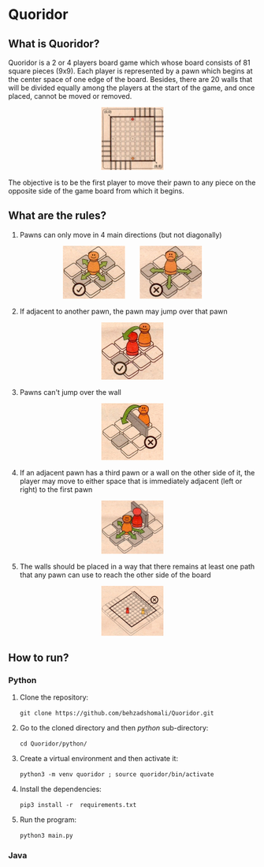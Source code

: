 # Quoridor

## What is Quoridor?
Quoridor is a 2 or 4 players board game which whose board consists of 81 square pieces (9x9). Each player is represented by a pawn which begins at the center space of one edge of the board. Besides, there are 20 walls that will be divided equally among the players at the start of the game, and once placed, cannot be moved or removed.

<p align="center">
<img src="./images/board.jpg" width=25%>
</p>

The objective is to be the first player to move their pawn to any piece on the opposite side of the game board from which it begins.


## What are the rules?
1. Pawns can only move in 4 main directions (but not diagonally) 
<p align="center">
<img src="./images/legal_moves_1.png" width=25% hspace=2.5%> <img src="./images/illegal_moves_1.jpeg" width=25% hspace=2.5%>
</p>

2. If adjacent to another pawn, the pawn may jump over that pawn
<p align="center">
<img src="./images/legal_moves_3.jpg" width=25%>
</p>

3. Pawns can't jump over the wall
<p align="center">
<img src="./images/illegal_moves_2.jpg" width=25%>
</p>

4. If an adjacent pawn has a third pawn or a wall on the other side of it, the player may move to either space that is immediately adjacent (left or right) to the first pawn
<p align="center">
<img src="./images/legal_moves_4.jpg" width=25%>
</p>

5. The walls should be placed in a way that there remains at least one path that any pawn can use to reach the other side of the board
<p align="center">
<img src="./images/illegal_wall.jpg" width=25%>
</p>


## How to run?

### Python
1. Clone the repository:

	`git clone https://github.com/behzadshomali/Quoridor.git`
    
2. Go to the cloned directory and then *python* sub-directory:

	`cd Quoridor/python/`
    
3. Create a virtual environment and then activate it:
	
    `python3 -m venv quoridor ; source quoridor/bin/activate`
    
4. Install the dependencies:
	
	`pip3 install -r  requirements.txt`
    
5. Run the program:

	`python3 main.py`
	
    
### Java
	